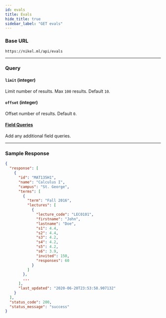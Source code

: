 ```yaml
---
id: evals
title: Evals
hide_title: true
sidebar_label: "GET evals"
---
```


### Base URL

```
https://nikel.ml/api/evals
```
---

### Query

#### `limit` (integer)

Limit number of results. Max `100` results. Default `10`.

#### `offset` (integer)

Offset number of results. Default `0`.

#### [Field Queries](query_guide)

Add any additional field queries.

---

### Sample Response

```json title="https://nikel.ml/api/evals?id=mat135"
{
  "response": [
    {
      "id": "MAT135H1",
      "name": "Calculus I",
      "campus": "St. George",
      "terms": [
        {
          "term": "Fall 2016",
          "lectures": [
            {
              "lecture_code": "LEC0101",
              "firstname": "John",
              "lastname": "Doe",
              "s1": 4.4,
              "s2": 4.4,
              "s3": 4.2,
              "s4": 4.2,
              "s5": 4.2,
              "s6": 3.9,
              "invited": 150,
              "responses": 60
            }
          ]
        },
        ...
      ],
      "last_updated": "2020-06-20T23:53:58.907132"
    }
  ],
  "status_code": 200,
  "status_message": "success"
}
```
